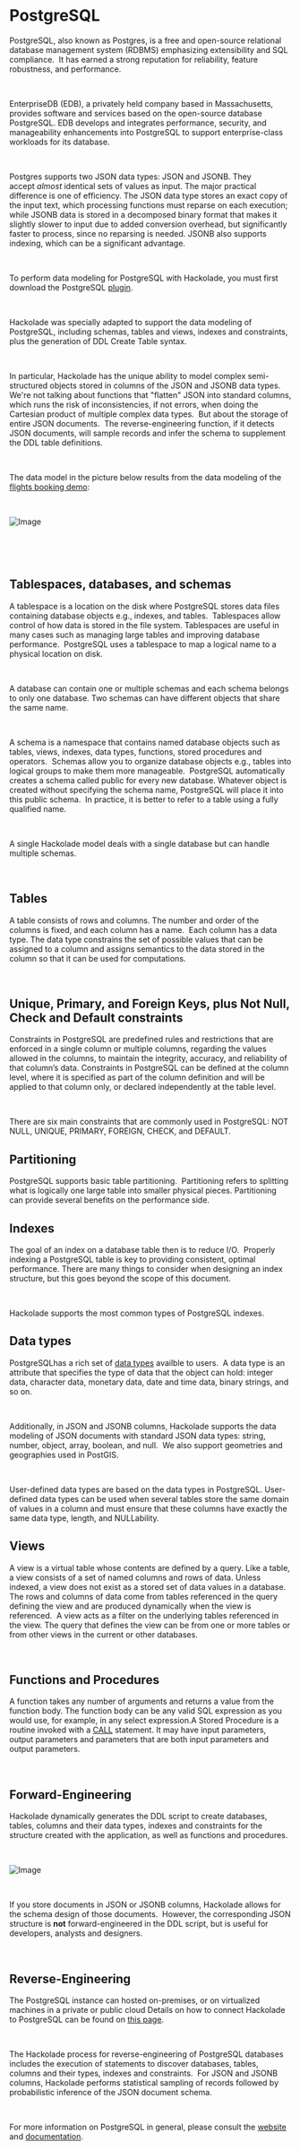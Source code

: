 # PostgreSQL

PostgreSQL, also known as Postgres, is a free and open-source relational database management system (RDBMS) emphasizing extensibility and SQL compliance.&nbsp; It has earned a strong reputation for reliability, feature robustness, and performance.

&nbsp;

EnterpriseDB (EDB), a privately held company based in Massachusetts, provides software and services based on the open-source database PostgreSQL. EDB develops and integrates performance, security, and manageability enhancements into PostgreSQL to support enterprise-class workloads for its database. &nbsp;

&nbsp;

Postgres supports two JSON data types: JSON and JSONB. They accept *almost* identical sets of values as input. The major practical difference is one of efficiency. The JSON data type stores an exact copy of the input text, which processing functions must reparse on each execution; while JSONB data is stored in a decomposed binary format that makes it slightly slower to input due to added conversion overhead, but significantly faster to process, since no reparsing is needed. JSONB also supports indexing, which can be a significant advantage.

&nbsp;

To perform data modeling for PostgreSQL with Hackolade, you must first download the PostgreSQL [plugin](<https://hackolade.com/help/DownloadadditionalDBtargetplugin.html> "target=\"\_blank\"").  

&nbsp;

Hackolade was specially adapted to support the data modeling of PostgreSQL, including schemas, tables and views, indexes and constraints, plus the generation of DDL Create Table syntax.&nbsp;

&nbsp;

In particular, Hackolade has the unique ability to model complex semi-structured objects stored in columns of the JSON and JSONB data types.&nbsp; We're not talking about functions that "flatten" JSON into standard columns, which runs the risk of inconsistencies, if not errors, when doing the Cartesian product of multiple complex data types.&nbsp; But about the storage of entire JSON documents.&nbsp; The reverse-engineering function, if it detects JSON documents, will sample records and infer the schema to supplement the DDL table definitions. &nbsp;

&nbsp;

The data model in the picture below results from the data modeling of the [flights booking demo](<https://postgrespro.com/education/demodb> "target=\"\_blank\""):

&nbsp;

![Image](<lib/PostgreSQL%20workspace.png>)

&nbsp;

&nbsp;

## Tablespaces, databases, and schemas

A tablespace is a location on the disk where PostgreSQL stores data files containing database objects e.g., indexes, and tables.&nbsp; Tablespaces allow control of how data is stored in the file system. Tablespaces are useful in many cases such as managing large tables and improving database performance.&nbsp; PostgreSQL uses a tablespace to map a logical name to a physical location on disk.

&nbsp;

A database can contain one or multiple schemas and each schema belongs to only one database. Two schemas can have different objects that share the same name. &nbsp;

&nbsp;

A schema is a namespace that contains named database objects such as tables, views, indexes, data types, functions, stored procedures and operators.&nbsp; Schemas allow you to organize database objects e.g., tables into logical groups to make them more manageable.&nbsp; PostgreSQL automatically creates a schema called public for every new database. Whatever object is created without specifying the schema name, PostgreSQL will place it into this public schema.&nbsp; In practice, it is better to refer to a table using a fully qualified name.

&nbsp;

A single Hackolade model deals with a single database but can handle multiple schemas.

&nbsp;

## Tables

A table consists of rows and columns. The number and order of the columns is fixed, and each column has a name.&nbsp; Each column has a data type. The data type constrains the set of possible values that can be assigned to a column and assigns semantics to the data stored in the column so that it can be used for computations.

&nbsp;

## Unique, Primary, and Foreign Keys, plus Not Null, Check and Default constraints

Constraints in PostgreSQL are predefined rules and restrictions that are enforced in a single column or multiple columns, regarding the values allowed in the columns, to maintain the integrity, accuracy, and reliability of that column’s data. Constraints in PostgreSQL can be defined at the column level, where it is specified as part of the column definition and will be applied to that column only, or declared independently at the table level. 

&nbsp;

There are six main constraints that are commonly used in PostgreSQL: NOT NULL, UNIQUE, PRIMARY, FOREIGN, CHECK, and DEFAULT. &nbsp;

## Partitioning

PostgreSQL supports basic table partitioning.&nbsp; Partitioning refers to splitting what is logically one large table into smaller physical pieces. Partitioning can provide several benefits on the performance side.

## Indexes

The goal of an index on a database table then is to reduce I/O.&nbsp; Properly indexing a PostgreSQL table is key to providing consistent, optimal performance. There are many things to consider when designing an index structure, but this goes beyond the scope of this document. &nbsp;

&nbsp;

Hackolade supports the most common types of PostgreSQL indexes. &nbsp;

## Data types

PostgreSQLhas a rich set of [data types](<https://www.postgresql.org/docs/current/datatype.html> "target=\"\_blank\"") availble to users.&nbsp; A data type is an attribute that specifies the type of data that the object can hold: integer data, character data, monetary data, date and time data, binary strings, and so on.

&nbsp;

Additionally, in JSON and JSONB columns, Hackolade supports the data modeling of JSON documents with standard JSON data types: string, number, object, array, boolean, and null.&nbsp; We also support geometries and geographies used in PostGIS.

&nbsp;

User-defined data types are based on the data types in PostgreSQL. User-defined data types can be used when several tables store the same domain of values in a column and must ensure that these columns have exactly the same data type, length, and NULLability.

## Views

A view is a virtual table whose contents are defined by a query. Like a table, a view consists of a set of named columns and rows of data. Unless indexed, a view does not exist as a stored set of data values in a database. The rows and columns of data come from tables referenced in the query defining the view and are produced dynamically when the view is referenced.&nbsp; A view acts as a filter on the underlying tables referenced in the view. The query that defines the view can be from one or more tables or from other views in the current or other databases.

&nbsp;

## Functions and Procedures

A function takes any number of arguments and returns a value from the function body. The function body can be any valid SQL expression as you would use, for example, in any select expression.A Stored Procedure is a routine invoked with a [CALL](<https://mariadb.com/kb/en/call/>) statement. It may have input parameters, output parameters and parameters that are both input parameters and output parameters.

&nbsp;

## Forward-Engineering

Hackolade dynamically generates the DDL script to create databases, tables, columns and their data types, indexes and constraints for the structure created with the application, as well as functions and procedures.

&nbsp;

![Image](<lib/PostgreSQL%20DDL%20forward-engineering.png>)

&nbsp;

If you store documents in JSON or JSONB columns, Hackolade allows for the schema design of those documents.&nbsp; However, the corresponding JSON structure is **not** forward-engineered in the DDL script, but is useful for developers, analysts and designers.

&nbsp;

## Reverse-Engineering

The PostgreSQL instance can hosted on-premises, or on virtualized machines in a private or public cloud Details on how to connect Hackolade to PostgreSQL can be found on [this page](<ConnecttoaPostgreSQLinstance.md>).

&nbsp;

The Hackolade process for reverse-engineering of PostgreSQL databases includes the execution of statements to discover databases, tables, columns and their types, indexes and constraints.&nbsp; For JSON and JSONB columns, Hackolade performs statistical sampling of records followed by probabilistic inference of the JSON document schema.

&nbsp;

For more information on PostgreSQL in general, please consult the [website](<https://www.postgresql.org/> "target=\"\_blank\"") and [documentation](<https://www.postgresql.org/docs/current/index.html> "target=\"\_blank\""). &nbsp;

